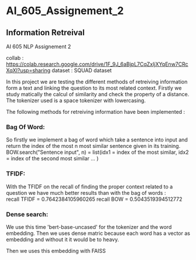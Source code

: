 # AI_605_Assignement_2
## Information Retreival 
AI 605 NLP Assignement 2 

collab : https://colab.research.google.com/drive/1F_9J_6aBjpL7CqZxIjXYqEnw7CRcXqXI?usp=sharing
dataset : SQUAD dataset 

In this project we are testing the different methods of retreiving information form a text and linking the question to its most related context. Firstly we study matically the calcul of similarity and check the property of a distance. 
The tokenizer used is a space tokenizer with lowercasing. 

The following methods for retreiving information have been implemented : 

### Bag Of Word: 
So firstly we implement a bag of word which take a sentence into input and return the index of the most n most similar sentence given in its training. BOW.search("Sentence input", n) = list(idx1 = index of the most similar, idx2 = index of the second most similar ... ) 

### TFIDF: 
With the TFIDF on the recall of finding the proper context related to a question we have much better results than with the bag of words :  
recall TFIDF =  0.7642384105960265
recall BOW   =  0.5043519394512772

### Dense search: 
We use this time 'bert-base-uncased' for the tokenizer and the word embedding. Then we uses dense matric because each word has a vector as embedding and without it it would be to heavy. 

Then we uses this embedding with FAISS 